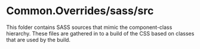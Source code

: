 # Common.Overrides/sass/src

This folder contains SASS sources that mimic the component-class hierarchy. These files
are gathered in to a build of the CSS based on classes that are used by the build.
